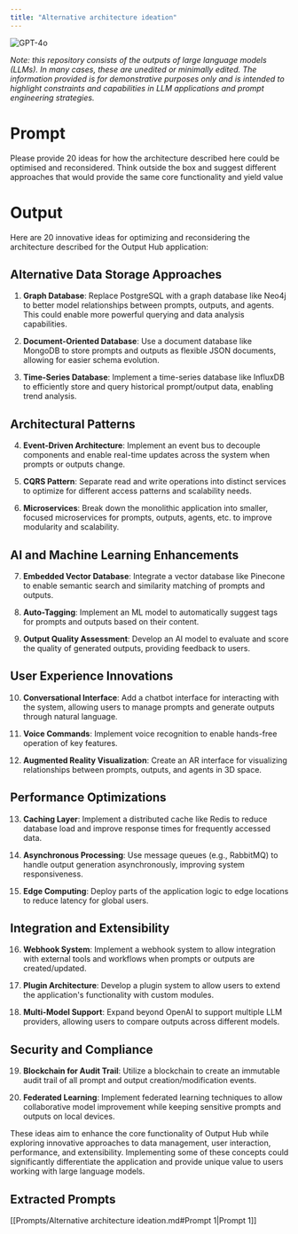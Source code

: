 ```yaml
---
title: "Alternative architecture ideation"
---
```

![GPT-4o](https://img.shields.io/badge/GPT--4o-3333FF?style=for-the-badge&logo=openai&logoColor=white)



*Note: this repository consists of the outputs of large language models (LLMs). In many cases, these are unedited or minimally edited. The information provided is for demonstrative purposes only and is intended to highlight constraints and capabilities in LLM applications and prompt engineering strategies.*


# Prompt

Please provide 20 ideas for how the architecture described here could be optimised and reconsidered. Think outside the box and suggest different approaches that would provide the same core functionality and yield value

# Output

Here are 20 innovative ideas for optimizing and reconsidering the architecture described for the Output Hub application:

## Alternative Data Storage Approaches

1. **Graph Database**: Replace PostgreSQL with a graph database like Neo4j to better model relationships between prompts, outputs, and agents. This could enable more powerful querying and data analysis capabilities.

2. **Document-Oriented Database**: Use a document database like MongoDB to store prompts and outputs as flexible JSON documents, allowing for easier schema evolution.

3. **Time-Series Database**: Implement a time-series database like InfluxDB to efficiently store and query historical prompt/output data, enabling trend analysis.

## Architectural Patterns

4. **Event-Driven Architecture**: Implement an event bus to decouple components and enable real-time updates across the system when prompts or outputs change.

5. **CQRS Pattern**: Separate read and write operations into distinct services to optimize for different access patterns and scalability needs.

6. **Microservices**: Break down the monolithic application into smaller, focused microservices for prompts, outputs, agents, etc. to improve modularity and scalability.

## AI and Machine Learning Enhancements

7. **Embedded Vector Database**: Integrate a vector database like Pinecone to enable semantic search and similarity matching of prompts and outputs.

8. **Auto-Tagging**: Implement an ML model to automatically suggest tags for prompts and outputs based on their content.

9. **Output Quality Assessment**: Develop an AI model to evaluate and score the quality of generated outputs, providing feedback to users.

## User Experience Innovations

10. **Conversational Interface**: Add a chatbot interface for interacting with the system, allowing users to manage prompts and generate outputs through natural language.

11. **Voice Commands**: Implement voice recognition to enable hands-free operation of key features.

12. **Augmented Reality Visualization**: Create an AR interface for visualizing relationships between prompts, outputs, and agents in 3D space.

## Performance Optimizations

13. **Caching Layer**: Implement a distributed cache like Redis to reduce database load and improve response times for frequently accessed data.

14. **Asynchronous Processing**: Use message queues (e.g., RabbitMQ) to handle output generation asynchronously, improving system responsiveness.

15. **Edge Computing**: Deploy parts of the application logic to edge locations to reduce latency for global users.

## Integration and Extensibility

16. **Webhook System**: Implement a webhook system to allow integration with external tools and workflows when prompts or outputs are created/updated.

17. **Plugin Architecture**: Develop a plugin system to allow users to extend the application's functionality with custom modules.

18. **Multi-Model Support**: Expand beyond OpenAI to support multiple LLM providers, allowing users to compare outputs across different models.

## Security and Compliance

19. **Blockchain for Audit Trail**: Utilize a blockchain to create an immutable audit trail of all prompt and output creation/modification events.

20. **Federated Learning**: Implement federated learning techniques to allow collaborative model improvement while keeping sensitive prompts and outputs on local devices.

These ideas aim to enhance the core functionality of Output Hub while exploring innovative approaches to data management, user interaction, performance, and extensibility. Implementing some of these concepts could significantly differentiate the application and provide unique value to users working with large language models.

 




## Extracted Prompts
[[Prompts/Alternative architecture ideation.md#Prompt 1|Prompt 1]]
